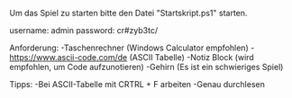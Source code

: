 Um das Spiel zu starten bitte den Datei "Startskript.ps1" starten.

username: admin
password: cr#zyb3tc/

Anforderung:
-Taschenrechner (Windows Calculator empfohlen)
-https://www.ascii-code.com/de (ASCII Tabelle)
-Notiz Block (wird empfohlen, um Code aufzunotieren)
-Gehirn (Es ist ein schwieriges Spiel)

Tipps: 
-Bei ASCII-Tabelle mit CRTRL + F arbeiten
-Genau durchlesen
